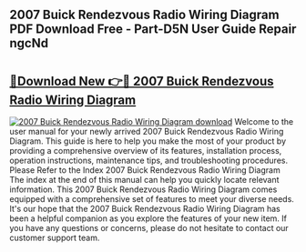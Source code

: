 ## 2007 Buick Rendezvous Radio Wiring Diagram PDF Download Free - Part-D5N User Guide Repair ngcNd

# <h2><a href="http://dfr6ojn.blite.top/?on=2007+Buick+Rendezvous+Radio+Wiring+Diagram">🔗Download New 👉🔴 2007 Buick Rendezvous Radio Wiring Diagram</a></h2>

[![2007 Buick Rendezvous Radio Wiring Diagram download](https://i.imgur.com/lujVjoI.png)](http://dfr6ojn.blite.top/?on=2007+Buick+Rendezvous+Radio+Wiring+Diagram)
Welcome to the user manual for your newly arrived 2007 Buick Rendezvous Radio Wiring Diagram. This guide is here to help you make the most of your product by providing a comprehensive overview of its features, installation process, operation instructions, maintenance tips, and troubleshooting procedures. Please Refer to the Index 2007 Buick Rendezvous Radio Wiring Diagram The index at the end of this manual can help you quickly locate relevant information. This 2007 Buick Rendezvous Radio Wiring Diagram comes equipped with a comprehensive set of features to meet your diverse needs. It's our hope that the 2007 Buick Rendezvous Radio Wiring Diagram has been a helpful companion as you explore the features of your new item. If you have any questions or concerns, please do not hesitate to contact our customer support team.
